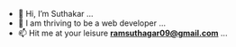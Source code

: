 - 👋 Hi, I’m Suthakar ...
- 👀 I am thriving to be a web developer ...
- 📫 Hit me at your leisure **ramsuthagar09@gmail.com** ...

<!---
SUTHAKAR-R/SUTHAKAR-R is a ✨ special ✨ repository because its `README.md` (this file) appears on your GitHub profile.
You can click the Preview link to take a look at your changes.
--->
